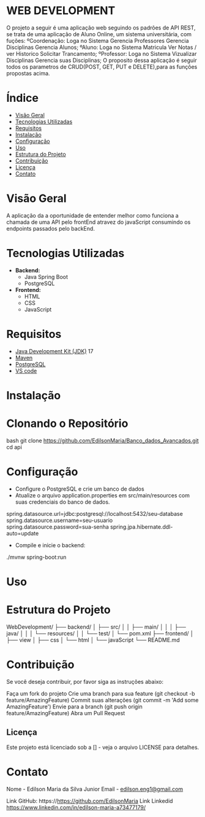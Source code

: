 # WEB DEVELOPMENT

O projeto a seguir é uma aplicação web seguindo os padrões de API REST, se trata de uma aplicação de Aluno Online, um sistema universitária, com fuções:
    ºCoordenação: 
        Loga no Sistema
        Gerencia Professores
        Gerencia Disciplinas
        Gerencia Alunos;
    ºAluno: 
        Loga no Sistema
        Matricula
        Ver Notas / ver Historico
        Solicitar Trancamento;
    ºProfessor: 
        Loga no Sistema
        Vizualizar Disciplinas
        Gerencia suas Disciplinas;
O proposito dessa aplicação é seguir todos os parametros de CRUD(POST, GET, PUT e DELETE),para as funções propostas acima.

# Índice

- [Visão Geral](#visão-geral)
- [Tecnologias Utilizadas](#tecnologias-utilizadas)
- [Requisitos](#requisitos)
- [Instalação](#instalação)
- [Configuração](#configuração)
- [Uso](#uso)
- [Estrutura do Projeto](#estrutura-do-projeto)
- [Contribuição](#contribuição)
- [Licença](#licença)
- [Contato](#contato)

# Visão Geral

A aplicação da a oportunidade de entender melhor como funciona a chamada de uma API pelo frontEnd atravez do javaScript consumindo os endpoints passados pelo backEnd.

# Tecnologias Utilizadas

- **Backend:**
  - Java Spring Boot
  - PostgreSQL
- **Frontend:**
  - HTML
  - CSS
  - JavaScript

# Requisitos

- [Java Development Kit (JDK)](https://www.oracle.com/java/technologies/javase-downloads.html) 17
- [Maven](https://maven.apache.org/download.cgi)
- [PostgreSQL](https://www.postgresql.org/download/)
- [VS code](https://https://code.visualstudio.com/download) 

# Instalação

# Clonando o Repositório

bash
git clone https://github.com/EdilsonMaria/Banco_dados_Avancados.git
cd api


# Configuração 

- Configure o PostgreSQL e crie um banco de dados
- Atualize o arquivo application.properties em src/main/resources com suas credenciais do banco de dados.

spring.datasource.url=jdbc:postgresql://localhost:5432/seu-database
spring.datasource.username=seu-usuario
spring.datasource.password=sua-senha
spring.jpa.hibernate.ddl-auto=update

- Compile e inicie o backend:

./mvnw spring-boot:run

# Uso

# Estrutura do Projeto

WebDevelopment/
├── backend/
│   ├── src/
│   │   ├── main/
│   │   │   ├── java/
│   │   │   └── resources/
│   │   └── test/
│   └── pom.xml
├── frontend/
│   ├── view
│   ├── css
│   └── html
│   └── javaScript
└── README.md  

# Contribuição

Se você deseja contribuir, por favor siga as instruções abaixo:

Faça um fork do projeto
Crie uma branch para sua feature (git checkout -b feature/AmazingFeature)
Commit suas alterações (git commit -m 'Add some AmazingFeature')
Envie para a branch (git push origin feature/AmazingFeature)
Abra um Pull Request

## Licença

Este projeto está licenciado sob a [] - veja o arquivo LICENSE para detalhes.

# Contato
Nome - Edilson Maria da Silva Junior
Email - edilson.eng1@gmail.com

Link GitHub: https://https://github.com/EdilsonMaria
Link Linkedid https://www.linkedin.com/in/edilson-maria-a73477179/